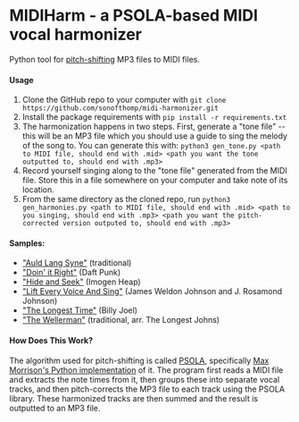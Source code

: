 # MIDIHarm - a PSOLA-based MIDI vocal harmonizer

Python tool for [pitch-shifting](https://en.wikipedia.org/wiki/Pitch_shifting) MP3 files to MIDI files.

#### Usage
 1. Clone the GitHub repo to your computer with `git clone https://github.com/sonofthomp/midi-harmonizer.git`
 2. Install the package requirements with `pip install -r requirements.txt`
 3. The harmonization happens in two steps. First, generate a "tone file" -- this will be an MP3 file which you should use a guide to sing the melody of the song to. You can generate this with: `python3 gen_tone.py <path to MIDI file, should end with .mid> <path you want the tone outputted to, should end with .mp3>`
 4. Record yourself singing along to the "tone file" generated from the MIDI file. Store this in a file somewhere on your computer and take note of its location.
 5. From the same directory as the cloned repo, run `python3 gen_harmonies.py <path to MIDI file, should end with .mid> <path to you singing, should end with .mp3> <path you want the pitch-corrected version outputed to, should end with .mp3>`

#### Samples:
 - ["Auld Lang Syne"](https://drive.google.com/file/d/1xyOqZ27ZsNG_-O0BwCoFYj3t36gOs7qO/view?usp=drive_link) (traditional)
 - ["Doin' it Right"](https://drive.google.com/file/d/1CYurlsZ7FwWxdIHys09cVGsmYJxQpjOW/view?usp=drive_link) (Daft Punk)
 - ["Hide and Seek"](https://drive.google.com/file/d/149RHfQG-ayPsHujy_P2BnopD-gryqDz8/view?usp=drive_link) (Imogen Heap)
 - ["Lift Every Voice And Sing"](https://drive.google.com/file/d/1awitkiQC4OODjSJnnFJ6-BAarys9Rs8J/view?usp=drive_link) (James Weldon Johnson and J. Rosamond Johnson)
 - ["The Longest Time"](https://drive.google.com/file/d/1iUiS8SRIryN8G8qwq9o78cquQxJUPypE/view?usp=drive_link) (Billy Joel)
 - ["The Wellerman"](https://drive.google.com/file/d/1uJfRjTb7sCOomo_X-7uDSwquY8roJ-BV/view?usp=drive_link) (traditional, arr. The Longest Johns)

#### How Does This Work?
The algorithm used for pitch-shifting is called [PSOLA](https://en.wikipedia.org/wiki/PSOLA), specifically [Max Morrison's Python implementation](https://github.com/maxrmorrison/psola) of it. The program first reads a MIDI file and extracts the note times from it, then groups these into separate vocal tracks, and then pitch-corrects the MP3 file to each track using the PSOLA library. These harmonized tracks are then summed and the result is outputted to an MP3 file.
